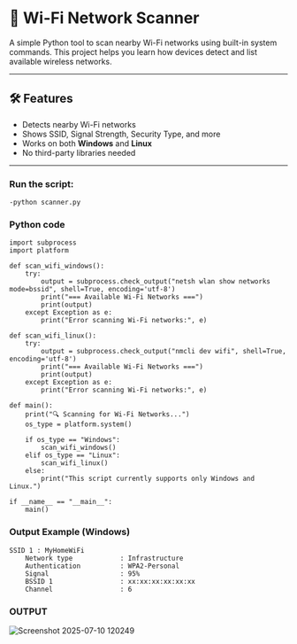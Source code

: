# 📡 Wi-Fi Network Scanner

A simple Python tool to scan nearby Wi-Fi networks using built-in system commands. This project helps you learn how devices detect and list available wireless networks.

---

## 🛠 Features

- Detects nearby Wi-Fi networks
- Shows SSID, Signal Strength, Security Type, and more
- Works on both **Windows** and **Linux**
- No third-party libraries needed

---
### Run the script:
    -python scanner.py
### Python code
```
import subprocess
import platform

def scan_wifi_windows():
    try:
        output = subprocess.check_output("netsh wlan show networks mode=bssid", shell=True, encoding='utf-8')
        print("=== Available Wi-Fi Networks ===")
        print(output)
    except Exception as e:
        print("Error scanning Wi-Fi networks:", e)

def scan_wifi_linux():
    try:
        output = subprocess.check_output("nmcli dev wifi", shell=True, encoding='utf-8')
        print("=== Available Wi-Fi Networks ===")
        print(output)
    except Exception as e:
        print("Error scanning Wi-Fi networks:", e)

def main():
    print("🔍 Scanning for Wi-Fi Networks...")
    os_type = platform.system()

    if os_type == "Windows":
        scan_wifi_windows()
    elif os_type == "Linux":
        scan_wifi_linux()
    else:
        print("This script currently supports only Windows and Linux.")

if __name__ == "__main__":
    main()
```
### Output Example (Windows)
```
SSID 1 : MyHomeWiFi
    Network type            : Infrastructure
    Authentication          : WPA2-Personal
    Signal                  : 95%
    BSSID 1                 : xx:xx:xx:xx:xx:xx
    Channel                 : 6
```
### OUTPUT

![Screenshot 2025-07-10 120249](https://github.com/user-attachments/assets/dd9d88e7-c35a-42fe-bb16-d3131f9c3a68)


    
